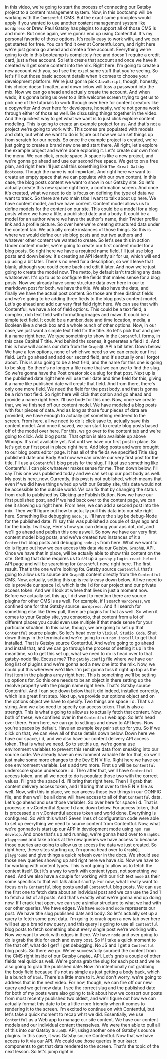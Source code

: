 in this video, we're going to start the process of connecting our Gatsby project to a content management system.
Now, in this bootcamp will be working with the `Contentful` CMS.
But the exact same principles would apply if you wanted to use another content management system like `Wordpress` or Drew.
Paul Gatsby has plugins to support all of those CMS is and more.
But once again, we're gonna end up using Contentful.
It's my personal favorite of those options.
It's really easy to work with, and we can get started for free.
You can find it over at Contentful.com, and right here we're just gonna go ahead and create a free account.
Everything we're going to do in this bootcamp is completely free and doesn't require a credit card, just a free account.
So let's create that account and once we have it created will get some content into the mix.
Right here.
I'm going to create a new account with you, so I see the exact same stuff that you're seeing.
So let's fill out those basic account details when it comes to choose your development platform.
We're just gonna pick `JavaScript`, though, honestly, this choice doesn't matter, and down below will toss a password into the mix.
Now we can go ahead and actually create the account.
And when wedo, it's gonna bring us over to a little welcome screen trying to get us to pick one of the tutorials to work through over here for content creators like a copywriter And over here for developers, honestly, we're not gonna work through either of those as well.
Be discussing things together in the video.
And the quickest way to get what we want is to just click explore content modeling.
This is going to create an example project for us.
And that's not a project we're going to work with.
This comes pre populated with models and data, but what we want to do is figure out how we can set things up from scratch for our needs.
So once the example project is created, we're just going to create a brand new one and start there.
All right, let's explore the example project and we're done exploring it.
Let's create our own from the menu.
We can click, create space.
A space is like a new project, and we're gonna go ahead and use our second free space.
We get to on a free plan, and right here I'll just call this something like `The Great Gatsby Bootcamp`.
Though the name is not important.
And right here we want to create an empty space that we can populate with our own content.
In this case, the blog posts content we want to show in our Gatsby site.
So let's actually create this new space right here, a confirmation screen.
And once it's created, what we need to do is focus on defining the type of data we want to track.
So there are two main tabs I want to talk about up here.
We have content model, and we have content.
Content model allows us to define models for the content on our site.
This could be a model for a blog posts where we have a title, a published date and a body.
It could be a model for an author where we have the author's name, their Twitter profile link and a profile picture.
So over here we're creating structured data under the content tab.
We actually create instances of those things.
So this is where we would define our six blog posts and our two authors and whatever other content we wanted to create.
So let's see this in action Under content model, we're going to create our first content model for a blog posts.
So right here we have a required name field.
I'll just use blog posts and down below.
It's creating an API identify air for us, which will end up using a bit later.
There's no need for a description, so we'll leave that blank, although you could come back and edit it later.
And now we're just going to create the model now.
The motto, by default isn't tracking any data whatsoever.
It's up to us to configure the fields that makes sense for a blog posts.
Now we already have some structure data over here in our to markdown post for both, we have the title.
We also have the date, and finally we have the actual post content.
So those are three distinct fields and we're going to be adding three fields to the blog posts content model.
Let's go ahead and add our very first field right here.
We can see that with Contentful, we have a lot of field options.
This could be a text field, a complex, rich text field with formatting images and mawr.
It could be a simple text field.
It could be a number, date and time location, media, a Boolean like a check box and a whole bunch of other options.
Now, in our case, we just want a simple text field for the title.
So let's pick that and give it a name right here.
We type something to show in the `Contentful` forms, in this case Capital T title.
And behind the scenes, it generates a field i d.
And this is how will access our data from the `GraphQL` API a bit later.
Down below.
We have a few options, none of which we need so we can create our first field.
Let's go ahead and add our second field, and it's actually one I forgot about.
This is also going to be a text field, and the name for this one is going to be slug.
So there's no longer a file name that we can use to find the slug.
So we're gonna have the Post creator pick a slug for that post.
Next up is the published date right here will use their date and time field for this, giving it a name like published date will create that field.
And from there, there's only one more field.
We need the field for the post body, and that is gonna be a rich text field.
So right here will click that option and go ahead and provide a name right here.
I'll use body for this one.
Now, once we create that, we've finished off our content model.
We have modeled a blog posts with four pieces of data.
And as long as those four pieces of data are provided, we have enough to actually get something rendered to the screen.
From here, all we need to do is click save to, actually save this content model.
And once it saved, we can start to create blog posts based off of the model over here.
For this, we go over to the content tab and we're going to click.
Add blog posts.
That option is also available up above Whoops.
It's not available yet.
Not until we have our first post in place.
So let's get our first post in place right here.
Add blog posts and were brought to our blog posts editor page.
It has all of the fields we specified Title slug published date and Body And now we can create our very first post for the title.
I'll use a `Contentful` blog posts for the slug.
I'll just use something like Contentful.
I can pick whatever makes sense for me.
Then down below, I'll say This one was published today and we can set up our post body as well.
My post is here..now.
Currently, this post is not published, which means that even if we did have things wired up with our Gatsby site, this data would not be accessible to the outside world.
We can fix that by changing the status from draft to published by Clicking are Publish Button.
Now we have our first published post, and if we had back over to the content page, we can see it showing up right here.
From here, we can add a second post into the mix.
Then we'll figure out how to actually pull this data into our site right here.
Something like debugging `node.js`.
I'll have the slug be debug-Node for the published date.
I'll say this was published a couple of days ago and for the body.
I will say, Here's how you can debug your aps dot, dot,.and we'll go ahead and publish this one as well.
So now we have our very first content model blog posts, and we've created two instances of it a `Contentful` blog posts and debugging `node.js` from here.
What we want to do is figure out how we can access this data via our Gatsby.
`GraphQL` API, Once we have that in place, will be actually able to show this content on the site.
Getting that done requires us to set up a `gatsby-plugin-react-helmet` API page and will be searching for `Contentful` now, right here.
The first result.
That's the one we're looking for.
Gatsby source `Contentful` that's going to allow us to source are `GraphQL` content directly from the `Contentful` CMS.
Now, actually, setting this up is really easy down below.
All we need to do is provide our space i d, which is the I d for our project and our private access token.
And we'll look at where that lives in just a moment now.
Before we actually set this up, I did want to mention there are source plugins for other CMS is as well.
For example, if I search `Wordpress`, we confined one for that Gatsby source.
`Wordpress`.
And if I search for something else like Drew pull, there are plugins for that as well.
So when it comes to your Gatsby site, you consorcio, that content from a lot of different places you could even use multiple if that made sense for your particular situation.
In this case, though, we are going to set up that `Contentful` source plugin.
So let's head over to `Visiual Studio Code`.
Shut down things in the terminal and we're going to run `npm install` to get that installed.
That is Gatsby source Contentful.
And we're going to go ahead and install that, and we can go through the process of setting it up in the meantime, so to get this set up, what we need to do is head over to that gatsby-node file.
Excuse me? The `gatsby.config` file where we have our long list of plugins and we're gonna add a new one into the mix.
Now, we could put this wherever we'd like.
I'm just gonna toss it right up top as the first item in the plugins array right here.
This is something we'll be setting up options for.
So this one needs to be an object in there setting up the resolve property with the plugin name right here.
That's Gatsby source Contentful.
And I can see down below that it did indeed, installed correctly, which is a great first step.
Next up, we provide our options object and on the options object we have to specify.
Two things are space I d.
That's a string.
And we also need to specify our access token.
That is also a strength.
This is what's going to allow us to actually fetch that content.
Now, both of these, we confined over in the `Contentful` web app.
So let's head over there.
From here, we can go to settings and down to API keys.
Now you're spaces by default.
Have an example key pair set up for you.
So if we click on that, we can view all of those details down below.
Down here we have our space, i d, and we also have our content delivery API access token.
That is what we need.
So to set this up, we're gonna use environment variables to prevent this sensitive data from sneaking into our source code.
We already have an environment variable file for that, so we'll just make some more changes to the Dev E N V file.
Right here we have our one environment variable.
Let's add two more.
First up will be `Contentful` underscore space underscore i d.
Then after that, we'll have `Contentful` access token, and all we need to do is populate those two with the correct values.
I'll grab the space I d.
I'll bring that right here.
Then I'll grab that content delivery access token, and I'll bring that over to the E N V file as well.
Now, with this in place, we can access those two things in our CONFIG file, and then we'll be all done will have access to all of that `Contentful` data.
Let's go ahead and use those variables.
So over here for space i d.
That is process.e n v.Contentful Space I d and down below.
For access token, that is processed.e n v.Contentful access token and world done.
Everything is configured.
So with this what? Seven lines of configuration code were able to set up everything we need to source content from Contentful.
Now, what we're gonnado is start up our APP in development mode using `npm run develop`.
And once that's up and running, we're gonna head over to `GraphQL playground`  and take a look at the new queries we have access to because those queries are going to allow us to access the data we just created.
So right here, these sites starting up, I'm gonna head over to `GraphQL playground`  and give things a quick refresh over in the docs.
We should see those new queries showing up and right here we have six.
Now we have to for working with content types.
This is not going to allow us to fetch the content itself.
But it's a way to work with content types, not something we need.
And we also have a couple for working with our rich text `node` as their some specifics to that will talk about shortly.
For now, what I really want to focus on is `Contentful` blog posts and all `Contentful` blog posts.
We can use the  first one to fetch data about an individual post and we can use the 2nd 1 to fetch a list of all posts.
And that's exactly what we're gonna end up doing now.
If I crack that open, we can see a similar structure to what we had with our other queries.
We have edges.
We have `node` and `node` represents our post.
We have title slug published date and body.
So let's actually set up a query to fetch some post data.
I'm going to crack open a new tab over here will set up a brand new query, and this query is going to use all `Contentful` blog posts to fetch something about every single post we're working with.
Now we want to work with edges in there.
We have `node` and over going to do is grab the title for each and every post.
So if I take a quick moment to fire that off, what do I get? I get debugging.
No JS and I get a `Contentful` blog posts.
So there we go.
We've successfully sourced the content from the CMS right inside of our Gatsby `GraphQL` API.
Let's grab a couple of other fields real quick as well.
We're gonna grab the slug for each post and we're also going to grab the published date.
Now I'm intentionally not grabbing the body field because it's not as simple as just getting a body back, which is a bunch of `html`.
There's a little more to it.
And don't worry, we're going to address that in the next video.
For now, though, we can fire off our new query and we get new data.
I see the correct slug and the published date for both of my posts were also going to talk about how we consort our posts from most recently published two oldest, and we'll figure out how we can actually format this date to be a little more friendly when it comes to rendering it to the screen.
I'm excited to continue on with Contentful, but let's take a quick moment to recap what we did.
Essentially, we use `Contentful` as a Web app to manage our site content.
We have our content models and our individual content themselves.
We were then able to pull all of this into our Gatsby `GraphQL` API, using another one of Gatsby's source plugins.
In this case, it was Gatsby source Contentful.
Now that we have access to it via our API.
We could use those queries in our `React` components to get that data rendered to the screen.
That's the topic of the next lesson.
So let's jump right in.
